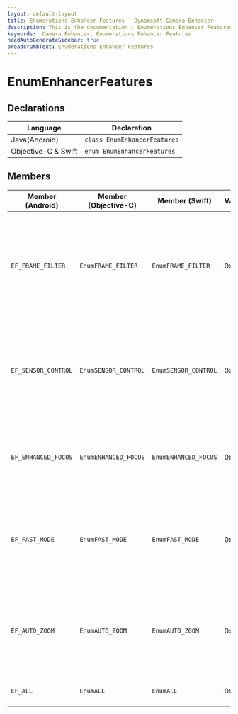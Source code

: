 ```yaml
---
layout: default-layout
title: Enumerations Enhancer Features - Dynamsoft Camera Enhancer
description: This is the documentation - Enumerations Enhancer Features page of Dynamsoft Camera Enhancer.
keywords:  Camera Enhancer, Enumerations Enhancer Features
needAutoGenerateSidebar: true
breadcrumbText: Enumerations Enhancer Features
---
```


# EnumEnhancerFeatures

## Declarations

| Language | Declaration |
|----------|-------------|
| Java(Android) | `class EnumEnhancerFeatures` |
| Objective-C & Swift | `enum EnumEnhancerFeatures` |

## Members

| Member (Android) | Member (Objective-C) | Member (Swift) | Value | Description |
| ---------------- | -------------------- | -------------- | ----- | ----------- |
| `EF_FRAME_FILTER` | `EnumFRAME_FILTER` | `EnumFRAME_FILTER` | 0x01 | The frame sharpness filter feature of DCE. By enabling this feature, the low-quality frame will be recognized and discarded automatically. |
| `EF_SENSOR_CONTROL` | `EnumSENSOR_CONTROL` | `EnumSENSOR_CONTROL` | 0x02 | The sensor filter feature of DCE. By enabling this feature, the frames will be discarded automatically while the device is shaking. |
| `EF_ENHANCED_FOCUS` | `EnumENHANCED_FOCUS` | `EnumENHANCED_FOCUS` | 0x04 | The enhanced focus feature. DCE will support the camera in triggering auto-focus. |
| `EF_FAST_MODE` | `EnumFAST_MODE` | `EnumFAST_MODE` | 0x08 | The fast mode of DCE. By enabling the fast mode, the frames will be cropped to speed up the following processing. |
| `EF_AUTO_ZOOM` | `EnumAUTO_ZOOM` | `EnumAUTO_ZOOM` | 0x10 | The auto-zoom feature of DCE. By enabling this feature, the camera will automatically zoom in to the interest area. |
| `EF_ALL` | `EnumALL` | `EnumALL` | 0x1f | Enable all the above features. |
